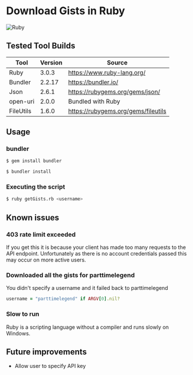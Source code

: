 # Download Gists in Ruby

![Ruby](https://github.com/PartTimeLegend/gist_list_ruby/workflows/Ruby/badge.svg)

## Tested Tool Builds

| Tool | Version | Source|
| ----------- | ----------- | ----------- |
| Ruby | 3.0.3 | https://www.ruby-lang.org/ |
| Bundler | 2.2.17 | https://bundler.io/ |
| Json | 2.6.1 | https://rubygems.org/gems/json/ |
| open-uri | 2.0.0 | Bundled with Ruby |
| FileUtils | 1.6.0 | https://rubygems.org/gems/fileutils |

## Usage
### bundler
```bash
$ gem install bundler
````
```bash
$ bundler install
```

### Executing the script
```bash
$ ruby getGists.rb <username>
```

## Known issues

### 403 rate limit exceeded
If you get this it is because your client has made too many requests to the API endpoint. Unfortunately as there is no account credentials passed this may occur on more active users.

### Downloaded all the gists for parttimelegend
You didn't specify a username and it failed back to parttimelegend
```ruby
username = "parttimelegend" if ARGV[0].nil?
```

### Slow to run
Ruby is a scripting language without a compiler and runs slowly on Windows.

## Future improvements
* Allow user to specify API key
